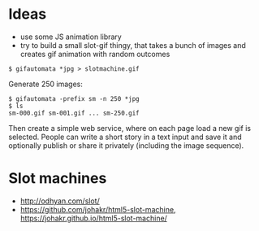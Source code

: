 # Ideas

* use some JS animation library
* try to build a small slot-gif thingy, that takes a bunch of images and creates gif animation with random outcomes

```
$ gifautomata *jpg > slotmachine.gif
```

Generate 250 images:

```
$ gifautomata -prefix sm -n 250 *jpg
$ ls
sm-000.gif sm-001.gif ... sm-250.gif
```

Then create a simple web service, where on each page load a new gif is
selected. People can write a short story in a text input and save it and
optionally publish or share it privately (including the image sequence).


# Slot machines

* http://odhyan.com/slot/
* https://github.com/johakr/html5-slot-machine, https://johakr.github.io/html5-slot-machine/

